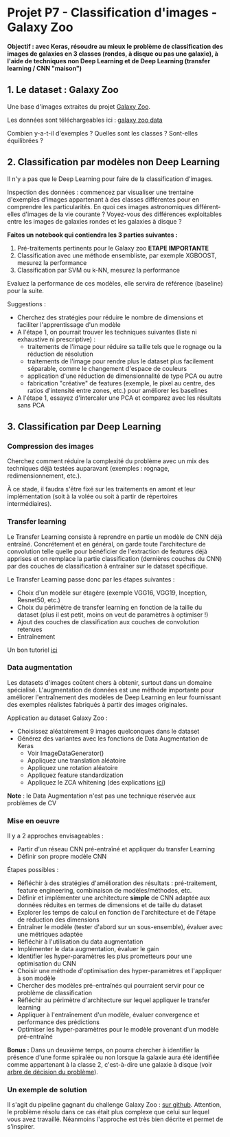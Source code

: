 # Projet P7 - Classification d'images - Galaxy Zoo

**Objectif : avec Keras, résoudre au mieux le problème de classification des images de galaxies en 3 classes (rondes, à disque ou pas une galaxie), à l'aide de techniques non Deep Learning et de Deep Learning (transfer learning / CNN "maison")**

## 1. Le dataset : Galaxy Zoo

Une base d'images extraites du projet [Galaxy Zoo](https://www.zooniverse.org/projects/zookeeper/galaxy-zoo/).

Les données sont téléchargeables ici : [galaxy zoo data](https://www.kaggle.com/c/galaxy-zoo-the-galaxy-challenge/data)

Combien y-a-t-il d'exemples ? Quelles sont les classes ? Sont-elles équilibrées ?

## 2. Classification par modèles non Deep Learning

Il n'y a pas que le Deep Learning pour faire de la classification d'images.

Inspection des données : commencez par visualiser une trentaine d'exemples d'images appartenant à des classes différentes pour en comprendre les particularités. En quoi ces images astronomiques différent-elles d'images de la vie courante ? Voyez-vous des différences exploitables entre les images de galaxies rondes et les galaxies à disque ?

**Faites un notebook qui contiendra les 3 parties suivantes :**
1. Pré-traitements pertinents pour le Galaxy zoo **ETAPE IMPORTANTE**
2. Classification avec une méthode ensembliste, par exemple XGBOOST, mesurez la performance
3. Classification par SVM ou k-NN, mesurez la performance

Evaluez la performance de ces modèles, elle servira de référence (baseline) pour la suite.

Suggestions :
* Cherchez des stratégies pour réduire le nombre de dimensions et faciliter l'apprentissage d'un modèle
* A l'étape 1, on pourrait trouver les techniques suivantes (liste ni exhaustive ni prescriptive) :
  * traitements de l'image pour réduire sa taille tels que le rognage ou la réduction de résolution
  * traitements de l'image pour rendre plus le dataset plus facilement séparable, comme le changement d'espace de couleurs
  * application d'une réduction de dimensionnalité de type PCA ou autre
  * fabrication "créative" de features (exemple, le pixel au centre, des ratios d'intensité entre zones, etc.) pour améliorer les baselines
* A l'étape 1, essayez d'intercaler une PCA et comparez avec les résultats sans PCA

## 3. Classification par Deep Learning

### Compression des images

Cherchez comment réduire la complexité du problème avec un mix des techniques déjà testées auparavant (exemples : rognage, redimensionnement, etc.).

À ce stade, il faudra s'être fixé sur les traitements en amont et leur implémentation (soit à la volée ou soit à partir de répertoires intermédiaires).

### Transfer learning

Le Transfer Learning consiste à reprendre en partie un modèle de CNN déjà entraîné. Concrétement et en général, on garde toute l'architecture de convolution telle quelle pour bénéficier de l'extraction de features déjà apprises et on remplace la partie classification (dernières couches du CNN) par des couches de classification à entraîner sur le dataset spécifique.

Le Transfer Learning passe donc par les étapes suivantes :
* Choix d'un modèle sur étagère (exemple VGG16, VGG19, Inception, Resnet50, etc.)
* Choix du périmètre de transfer learning en fonction de la taille du dataset (plus il est petit, moins on veut de paramètres à optimiser !)
* Ajout des couches de classification aux couches de convolution retenues
* Entraînement

Un bon tutoriel [ici](https://machinelearningmastery.com/how-to-use-transfer-learning-when-developing-convolutional-neural-network-models/)

### Data augmentation

Les datasets d'images coûtent chers à obtenir, surtout dans un domaine spécialisé. L'augmentation de données est une méthode importante pour améliorer l'entraînement des modèles de Deep Learning en leur fournissant des exemples réalistes fabriqués à partir des images originales.

Application au dataset Galaxy Zoo :

* Choisissez aléatoirement 9 images quelconques dans le dataset
* Générez des variantes avec les fonctions de Data Augmentation de Keras
    * Voir ImageDataGenerator()
    * Appliquez une translation aléatoire
    * Appliquez une rotation aléatoire
    * Appliquez feature standardization
    * Appliquez le ZCA whitening (des explications [ici](https://cbrnr.github.io/2018/12/17/whitening-pca-zca/))

**Note** : le Data Augmentation n'est pas une technique réservée aux problèmes de CV

### Mise en oeuvre

Il y a 2 approches envisageables :
* Partir d'un réseau CNN pré-entraîné et appliquer du transfer Learning
* Définir son propre modèle CNN

Étapes possibles :
* Réfléchir à des stratégies d'amélioration des résultats : pré-traitement, feature engineering, combinaison de modèles/méthodes, etc.
* Définir et implémenter une architecture **simple** de CNN adaptée aux données réduites en termes de dimensions et de taille du dataset
* Explorer les temps de calcul en fonction de l'architecture et de l'étape de réduction des dimensions
* Entraîner le modèle (tester d'abord sur un sous-ensemble), évaluer avec une métriques adaptée
* Réfléchir à l'utilisation du data augmentation
* Implémenter le data augmentation, évaluer le gain
* Identifier les hyper-paramètres les plus prometteurs pour une optimisation du CNN
* Choisir une méthode d'optimisation des hyper-paramètres et l'appliquer à son modèle
* Chercher des modèles pré-entraînés qui pourraient servir pour ce problème de classification
* Réfléchir au périmètre d'architecture sur lequel appliquer le transfer learning
* Appliquer à l'entraînement d'un modèle, évaluer convergence et performance des prédictions
* Optimiser les hyper-paramètres pour le modèle provenant d'un modèle pré-entraîné

__Bonus :__
Dans un deuxième temps, on pourra chercher à identifier la présence d'une forme spiralée ou non lorsque la galaxie aura été identifiée comme appartenant à la classe 2, c'est-à-dire une galaxie à disque (voir [arbre de décision du problème](https://www.kaggle.com/c/galaxy-zoo-the-galaxy-challenge/overview/the-galaxy-zoo-decision-tree)).


### Un exemple de solution

Il s'agit du pipeline gagnant du challenge Galaxy Zoo : [sur github](https://github.com/benanne/kaggle-galaxies/blob/master/doc/documentation.pdf). Attention, le problème résolu dans ce cas était plus complexe que celui sur lequel vous avez travaillé. Néanmoins l'approche est très bien décrite et permet de s'inspirer.
